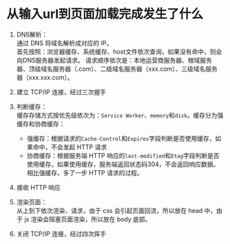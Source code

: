 # 从输入url到页面加载完成发生了什么
1. DNS解析：  
   通过 DNS 将域名解析成对应的 IP。  
   首先按照：浏览器缓存、系统缓存、host文件依次查询，如果没有命中，则会向DNS服务器发起请求。
   请求顺序依次是：本地运营商服务器、根域服务器、顶级域名服务器（.com）、二级域名服务器（xxx.com）、三级域名服务器（xxx.xxx.com）。

2. 建立 TCP/IP 连接，经过三次握手
   
3. 判断缓存：  
   缓存存储方式按优先级依次为：`Service Worker`、`memory`和`disk`。缓存分为强缓存和协商缓存：
   * 强缓存：根据请求的`Cache-Control`和`Expires`字段判断是否使用缓存，如果命中，不会发起 HTTP 请求
   * 协商缓存：根据服务端 HTTP 响应的`last-modified`和`Etag`字段判断是否使用缓存，如果使用缓存，服务端返回状态码304，不会返回响应数据。相比强缓存，多了一步 HTTP 请求的过程。

4. 接收 HTTP 响应

5. 渲染页面：  
   从上到下依次渲染、请求，由于 css 会引起页面回流，所以放在 head 中，由于 js 渲染会阻塞页面渲染，所以放在 body 底部。

6. 关闭 TCP/IP 连接，经过四次挥手